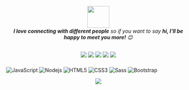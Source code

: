 <div align=center>
  <img src="https://media.giphy.com/media/LnQjpWaON8nhr21vNW/giphy.gif" width="60"> 
 </div>
<div align=center>
  <em><b>I love connecting with different people</b> so if you want to say <b>hi, I'll be happy to meet you more!</b> 😊</em>
</div>
<br>
<p align="center">
  <a href="https://medium.com/catumua"><img src="https://img.shields.io/badge/_-Medium-292e33?style=flat-square&logo=Medium&logoColor=fff"></a>
  <a href="https://www.facebook.com/100025057463273"><img src="https://img.shields.io/badge/_-Facebook-292e33?style=flat-square&logo=Facebook&logoColor=fff"></a>
  <a href="https://twitter.com/catumua_"><img src="https://img.shields.io/badge/_-Twitter-292e33?style=flat-square&logo=twitter&logoColor=fff"></a>
  <a href="https://instagram.com/catumua_"><img src="https://img.shields.io/badge/_-Instagram-292e33?style=flat-square&logo=instagram&logoColor=fff"></a>
 <a href="https://ao.linkedin.com/in/joaquim-catumua-roque"><img src="https://img.shields.io/badge/_-Linkedin-292e33?style=flat-square&logo=linkedin&logoColor=fff"></a>
</p>

###
![JavaScript](https://img.shields.io/badge/-JavaScript-black?style=flat-square&logo=javascript)
![Nodejs](https://img.shields.io/badge/-Nodejs-339933?style=flat-square&logo=Node.js&logoColor=white)
![HTML5](https://img.shields.io/badge/-HTML5-E34F26?style=flat-square&logo=html5&logoColor=white)
![CSS3](https://img.shields.io/badge/-CSS3-1572B6?style=flat-square&logo=css3)
![Sass](https://img.shields.io/badge/-Sass-CC6699?style=flat-square&logo=sass&logoColor=white)
![Bootstrap](https://img.shields.io/badge/-Bootstrap-563D7C?style=flat-square&logo=bootstrap)
<div align=center>
  
![](https://visitor-badge.glitch.me/badge?page_id=hacoa.hacoa)

</div>
